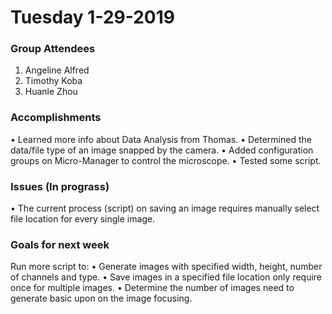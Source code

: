 # Tuesday 1-29-2019

### Group Attendees
1. Angeline Alfred
2. Timothy Koba 
3. Huanle Zhou

### Accomplishments
• Learned more info about Data Analysis from Thomas. 
• Determined the data/file type of an image snapped by the camera. 
• Added configuration groups on Micro-Manager to control the microscope.
• Tested some script.


### Issues (In prograss)
• The current process (script) on saving an image requires manually select file location for every single image.  


### Goals for next week
 Run more script to:
• Generate images with specified width, height, number of channels and type.
• Save images in a specified file location only require once for multiple images.
• Determine the number of images need to generate basic upon on the image focusing.

